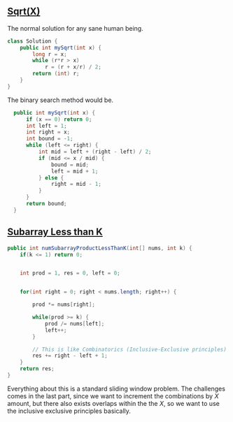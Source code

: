 ## [Sqrt(X)](https://leetcode.com/problems/sqrtx/)
The normal solution for any sane human being.
```java
class Solution {
    public int mySqrt(int x) {
        long r = x;
        while (r*r > x)
            r = (r + x/r) / 2;
        return (int) r;
    }
}
```
The binary search method would be.
```java
  public int mySqrt(int x) {
      if (x == 0) return 0;
      int left = 1;
      int right = x;
      int bound = -1;
      while (left <= right) {
          int mid = left + (right - left) / 2;
          if (mid <= x / mid) {
              bound = mid;
              left = mid + 1;
          } else {
              right = mid - 1;
          }
      }
      return bound;
  }
```

## [Subarray Less than K](https://leetcode.com/problems/subarray-product-less-than-k/)
```java
public int numSubarrayProductLessThanK(int[] nums, int k) {
    if(k <= 1) return 0;


    int prod = 1, res = 0, left = 0;


    for(int right = 0; right < nums.length; right++) {

        prod *= nums[right];

        while(prod >= k) {
            prod /= nums[left];
            left++;
        }

        // This is like Combinatorics (Inclusive-Exclusive principles)
        res += right - left + 1;
    }
    return res;
}
```
Everything about this is a standard sliding window problem. The challenges comes in the last part, since we want to increment the combinations by _X_ amount, but there also exists overlaps within the the _X_, so we want to use the inclusive exclusive principles basically.
